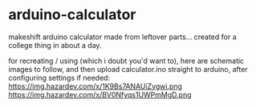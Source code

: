 # arduino-calculator

makeshift arduino calculator made from leftover parts...
created for a college thing in about a day.

for recreating / using (which i doubt you'd want to), here are schematic images to follow,
and then upload calculator.ino straight to arduino, after configuring settings if needed:
https://img.hazardev.com/x/1K9Bs7ANAUiZvgwi.png
https://img.hazardev.com/x/BV0Nfyqs1UWPmMgD.png
